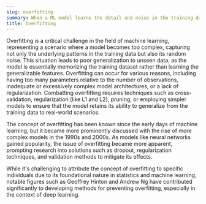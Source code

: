 ```yaml
---
slug: overfitting
summary: When a ML model learns the detail and noise in the training data to the extent that it negatively impacts the performance of the model on new data.
title: Overfitting
---
```


Overfitting is a critical challenge in the field of machine learning, representing a scenario where a model becomes too complex, capturing not only the underlying patterns in the training data but also its random noise. This situation leads to poor generalization to unseen data, as the model is essentially memorizing the training dataset rather than learning the generalizable features. Overfitting can occur for various reasons, including having too many parameters relative to the number of observations, inadequate or excessively complex model architectures, or a lack of regularization. Combatting overfitting requires techniques such as cross-validation, regularization (like L1 and L2), pruning, or employing simpler models to ensure that the model retains its ability to generalize from the training data to real-world scenarios.

The concept of overfitting has been known since the early days of machine learning, but it became more prominently discussed with the rise of more complex models in the 1990s and 2000s. As models like neural networks gained popularity, the issue of overfitting became more apparent, prompting research into solutions such as dropout, regularization techniques, and validation methods to mitigate its effects.

While it's challenging to attribute the concept of overfitting to specific individuals due to its foundational nature in statistics and machine learning, notable figures such as Geoffrey Hinton and Andrew Ng have contributed significantly to developing methods for preventing overfitting, especially in the context of deep learning.
